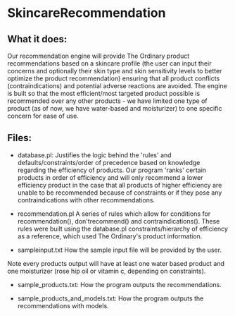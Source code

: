 # SkincareRecommendation
## What it does:
Our recommendation engine will provide The Ordinary product recommendations based on a skincare profile (the user can input their concerns and optionally their skin type and skin sensitivity levels to better optimize the product recommendation) ensuring that all product conflicts (contraindications) and potential adverse reactions are avoided. The engine is built so that the most efficient/most targeted product possible is recommended over any other products - we have limited one type of product (as of now, we have water-based and moisturizer) to one specific concern for ease of use. 


## Files:
* database.pl:
Justifies the logic behind the 'rules' and defaults/constraints/order of precedence based on knowledge regarding the efficiency of products. Our program 'ranks' certain products in order of efficiency and will only recommend a lower efficiency product in the case that all products of higher efficiency are unable to be recommended because of constraints or if they pose any contraindications with other recommendations.

* recommendation.pl
 A series of rules which allow for conditions for recommendation(), don'trecommend() and contraindications(). These rules were built using the database.pl constraints/hierarchy of efficiency as a reference, which used The Ordinary's product information.
 
* sampleinput.txt
How the sample input file will be provided by the user.

Note every products output will have at least one water based product and one moisturizer (rose hip oil or vitamin c, depending on constraints).

* sample_products.txt:
 How the program outputs the recommendations.

* sample_products_and_models.txt:
 How the program outputs the recommendations with models.
